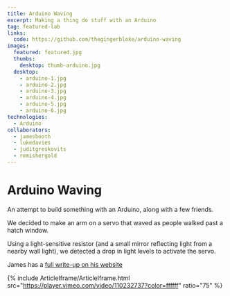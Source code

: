 ```yaml
---
title: Arduino Waving
excerpt: Making a thing do stuff with an Arduino
tag: featured-lab
links:
  code: https://github.com/thegingerbloke/arduino-waving
images:
  featured: featured.jpg
  thumbs:
    desktop: thumb-arduino.jpg
  desktop:
    - arduino-1.jpg
    - arduino-2.jpg
    - arduino-3.jpg
    - arduino-4.jpg
    - arduino-5.jpg
    - arduino-6.jpg
technologies:
  - Arduino
collaborators:
  - jamesbooth
  - lukedavies
  - juditgreskovits
  - remishergold
---
```


# Arduino Waving

An attempt to build something with an Arduino, along with a few friends.

We decided to make an arm on a servo that waved as people walked past a hatch window.

Using a light-sensitive resistor (and a small mirror reflecting light from a nearby wall light), we detected a drop in light levels to activate the servo.

James has a [full write-up on his website](http://www.jamesbooth.net/blog/2014/10/28/making-things-club-aka-jjlpr)

{% include ArticleIframe/ArticleIframe.html src="https://player.vimeo.com/video/110232737?color=ffffff" ratio="75" %}
